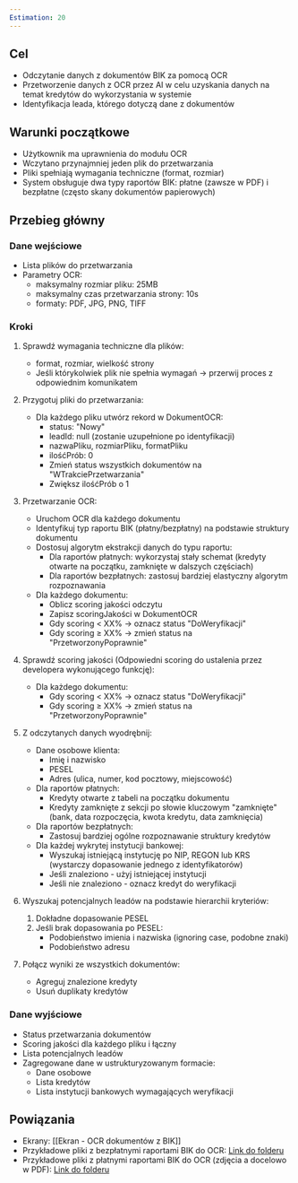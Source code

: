 ```yaml
---
Estimation: 20
---
```


## Cel

- Odczytanie danych z dokumentów BIK za pomocą OCR
- Przetworzenie danych z OCR przez AI w celu uzyskania danych na temat kredytów do wykorzystania w systemie
- Identyfikacja leada, którego dotyczą dane z dokumentów

## Warunki początkowe

- Użytkownik ma uprawnienia do modułu OCR
- Wczytano przynajmniej jeden plik do przetwarzania
- Pliki spełniają wymagania techniczne (format, rozmiar)
- System obsługuje dwa typy raportów BIK: płatne (zawsze w PDF) i bezpłatne (często skany dokumentów papierowych)

## Przebieg główny

### Dane wejściowe

- Lista plików do przetwarzania
- Parametry OCR:
  - maksymalny rozmiar pliku: 25MB
  - maksymalny czas przetwarzania strony: 10s
  - formaty: PDF, JPG, PNG, TIFF

### Kroki

1. Sprawdź wymagania techniczne dla plików:
   - format, rozmiar, wielkość strony
   - Jeśli którykolwiek plik nie spełnia wymagań → przerwij proces z odpowiednim komunikatem

2. Przygotuj pliki do przetwarzania:
   - Dla każdego pliku utwórz rekord w DokumentOCR:
      - status: "Nowy"
      - leadId: null (zostanie uzupełnione po identyfikacji)
      - nazwaPliku, rozmiarPliku, formatPliku
      - ilośćPrób: 0
      - Zmień status wszystkich dokumentów na "WTrakciePrzetwarzania"
      - Zwiększ ilośćPrób o 1

3. Przetwarzanie OCR:
   - Uruchom OCR dla każdego dokumentu
   - Identyfikuj typ raportu BIK (płatny/bezpłatny) na podstawie struktury dokumentu
   - Dostosuj algorytm ekstrakcji danych do typu raportu:
     - Dla raportów płatnych: wykorzystaj stały schemat (kredyty otwarte na początku, zamknięte w dalszych częściach)
     - Dla raportów bezpłatnych: zastosuj bardziej elastyczny algorytm rozpoznawania
   - Dla każdego dokumentu:
     - Oblicz scoring jakości odczytu
     - Zapisz scoringJakości w DokumentOCR
     - Gdy scoring < XX% → oznacz status "DoWeryfikacji"
     - Gdy scoring ≥ XX% → zmień status na "PrzetworzonyPoprawnie"

4. Sprawdź scoring jakości (Odpowiedni scoring do ustalenia przez developera wykonującego funkcję):
   - Dla każdego dokumentu:
     - Gdy scoring < XX% → oznacz status "DoWeryfikacji"
     - Gdy scoring ≥ XX% → zmień status na "PrzetworzonyPoprawnie"

5. Z odczytanych danych wyodrębnij:
   - Dane osobowe klienta:
     - Imię i nazwisko
     - PESEL
     - Adres (ulica, numer, kod pocztowy, miejscowość)
   - Dla raportów płatnych:
     - Kredyty otwarte z tabeli na początku dokumentu
     - Kredyty zamknięte z sekcji po słowie kluczowym "zamknięte" (bank, data rozpoczęcia, kwota kredytu, data zamknięcia)
   - Dla raportów bezpłatnych:
     - Zastosuj bardziej ogólne rozpoznawanie struktury kredytów
   - Dla każdej wykrytej instytucji bankowej:
     - Wyszukaj istniejącą instytucję po NIP, REGON lub KRS (wystarczy dopasowanie jednego z identyfikatorów)
     - Jeśli znaleziono - użyj istniejącej instytucji
     - Jeśli nie znaleziono - oznacz kredyt do weryfikacji

6. Wyszukaj potencjalnych leadów na podstawie hierarchii kryteriów:
   1. Dokładne dopasowanie PESEL
   2. Jeśli brak dopasowania po PESEL:
      - Podobieństwo imienia i nazwiska (ignoring case, podobne znaki)
      - Podobieństwo adresu

7. Połącz wyniki ze wszystkich dokumentów:
   - Agreguj znalezione kredyty
   - Usuń duplikaty kredytów

### Dane wyjściowe

- Status przetwarzania dokumentów
- Scoring jakości dla każdego pliku i łączny
- Lista potencjalnych leadów
- Zagregowane dane w ustrukturyzowanym formacie:
  - Dane osobowe
  - Lista kredytów
  - Lista instytucji bankowych wymagających weryfikacji

## Powiązania

- Ekrany: [[Ekran - OCR dokumentów z BIK]]
- Przykładowe pliki z bezpłatnymi raportami BIK do OCR: [Link do folderu](https://drive.google.com/drive/folders/1BG1qrIwU5QPw3Mvz2DexXOtslZy9fRQF?usp=drive_link)
- Przykładowe pliki z płatnymi raportami BIK do OCR (zdjęcia a docelowo w PDF): [Link do folderu](https://drive.google.com/drive/folders/1na28GDYmycRtvn7eSrDdAB0tolma8fr6?usp=drive_link)
